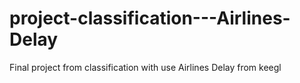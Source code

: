 # project-classification---Airlines-Delay
 Final project from classification with use Airlines Delay from keegl
